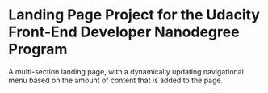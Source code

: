 # Landing Page Project for the Udacity Front-End Developer Nanodegree Program

A multi-section landing page, with a dynamically updating navigational menu based on the amount of content that is added to the page.